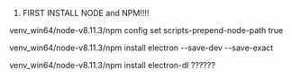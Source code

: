 
1. FIRST INSTALL NODE and NPM!!!!

venv_win64/node-v8.11.3/npm config set scripts-prepend-node-path true

venv_win64/node-v8.11.3/npm install electron --save-dev --save-exact

venv_win64/node-v8.11.3/npm install electron-dl ??????




